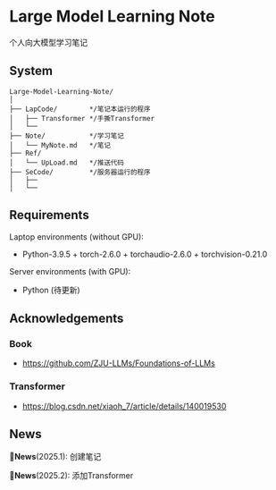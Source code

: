 # Large Model Learning Note

个人向大模型学习笔记

## System
```
Large-Model-Learning-Note/
│
├── LapCode/        */笔记本运行的程序
│   ├── Transformer */手撕Transformer
│   └── 
├── Note/           */学习笔记
│   └── MyNote.md   */笔记
├── Ref/           
│   └── UpLoad.md   */推送代码
├── SeCode/         */服务器运行的程序
│   ├── 
│   └── 
```

## Requirements

Laptop environments (without GPU):

- Python-3.9.5 + torch-2.6.0 + torchaudio-2.6.0 + torchvision-0.21.0

Server environments (with GPU):

- Python (待更新)

## Acknowledgements

### Book 
- https://github.com/ZJU-LLMs/Foundations-of-LLMs
### Transformer
- https://blog.csdn.net/xiaoh_7/article/details/140019530 



## News
:triangular_flag_on_post:**News**(2025.1): 创建笔记

:triangular_flag_on_post:**News**(2025.2): 添加Transformer
